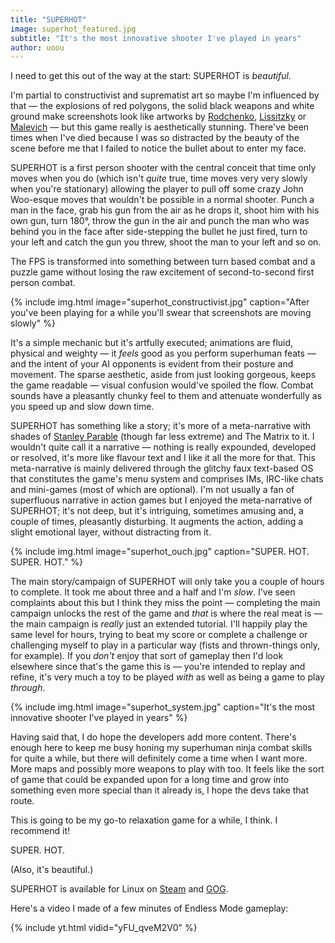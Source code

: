 ```yaml
---
title: "SUPERHOT"
image: superhot_featured.jpg
subtitle: "It's the most innovative shooter I've played in years"
author: uoou
---
```


I need to get this out of the way at the start: SUPERHOT is *beautiful*.

I'm partial to constructivist and suprematist art so maybe I'm influenced by that — the explosions of red polygons, the solid black weapons and white ground make screenshots look like artworks by [Rodchenko](https://en.wikipedia.org/wiki/Alexander_Rodchenko), [Lissitzky](https://en.wikipedia.org/wiki/El_Lissitzky) or [Malevich](https://en.wikipedia.org/wiki/Kazimir_Malevich) — but this game really is aesthetically stunning. There've been times when I've died because I was so distracted by the beauty of the scene before me that I failed to notice the bullet about to enter my face.

SUPERHOT is a first person shooter with the central conceit that time only moves when you do (which isn't *quite* true, time moves very very slowly when you're stationary) allowing the player to pull off some crazy John Woo-esque moves that wouldn't be possible in a normal shooter. Punch a man in the face, grab his gun from the air as he drops it, shoot him with his own gun, turn 180°, throw the gun in the air and punch the man who was behind you in the face after side-stepping the bullet he just fired, turn to your left and catch the gun you threw, shoot the man to your left and so on.

<!--more-->

The FPS is transformed into something between turn based combat and a puzzle game without losing the raw excitement of second-to-second first person combat.

{% include img.html image="superhot_constructivist.jpg" caption="After you've been playing for a while you'll swear that screenshots are moving slowly" %}

It's a simple mechanic but it's artfully executed; animations are fluid, physical and weighty — it *feels* good as you perform superhuman feats — and the intent of your AI opponents is evident from their posture and movement. The sparse aesthetic, aside from just looking gorgeous, keeps the game readable — visual confusion would've spoiled the flow. Combat sounds have a pleasantly chunky feel to them and attenuate wonderfully as you speed up and slow down time.

SUPERHOT has something like a story; it's more of a meta-narrative with shades of [Stanley Parable](http://store.steampowered.com/app/221910/) (though far less extreme) and The Matrix to it. I wouldn't quite call it a narrative — nothing is really expounded, developed or resolved, it's more like flavour text and I like it all the more for that. This meta-narrative is mainly delivered through the glitchy faux text-based OS that constitutes the game's menu system and comprises IMs, IRC-like chats and mini-games (most of which are optional). I'm not usually a fan of superfluous narrative in action games but I enjoyed the meta-narrative of SUPERHOT; it's not deep, but it's intriguing, sometimes amusing and, a couple of times, pleasantly disturbing. It augments the action, adding a slight emotional layer, without distracting from it.

{% include img.html image="superhot_ouch.jpg" caption="SUPER. HOT. SUPER. HOT." %}

The main story/campaign of SUPERHOT will only take you a couple of hours to complete. It took me about three and a half and I'm *slow*. I've seen complaints about this but I think they miss the point — completing the main campaign unlocks the rest of the game and *that* is where the real meat is — the main campaign is *really* just an extended tutorial. I'll happily play the same level for hours, trying to beat my score or complete a challenge or challenging myself to play in a particular way (fists and thrown-things only, for example). If you *don't* enjoy that sort of gameplay then I'd look elsewhere since that's the game this is — you're intended to replay and refine, it's very much a toy to be played *with* as well as being a game to play *through*.

{% include img.html image="superhot_system.jpg" caption="It's the most innovative shooter I've played in years" %}

Having said that, I do hope the developers add more content. There's enough here to keep me busy honing my superhuman ninja combat skills for quite a while, but there will definitely come a time when I want more. More maps and possibly more weapons to play with too. It feels like the sort of game that could be expanded upon for a long time and grow into something even more special than it already is, I hope the devs take that route.

This is going to be my go-to relaxation game for a while, I think. I recommend it!

SUPER. HOT. 

(Also, it's beautiful.)

SUPERHOT is available for Linux on [Steam](http://store.steampowered.com/app/322500/) and [GOG](http://www.gog.com/game/superhot).

Here's a video I made of a few minutes of Endless Mode gameplay:

{% include yt.html vidid="yFU_qveM2V0" %}
